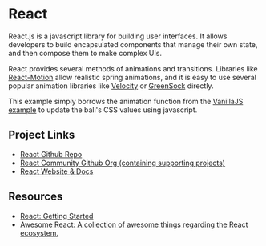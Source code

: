 # React
React.js is a javascript library for building user interfaces. It allows developers to build encapsulated components that manage their own state, and then compose them to make complex UIs.

React provides several methods of animations and transitions. Libraries like [React-Motion](https://github.com/chenglou/react-motion) allow realistic spring animations, and it is easy to use several popular animation libraries like [Velocity](https://github.com/twitter-fabric/velocity-react) or [GreenSock](https://github.com/azazdeaz/react-gsap-enhancer) directly.

This example simply borrows the animation function from the [VanillaJS example](https://github.com/sparkbox/bouncy-ball/blob/master/examples/vanilla-js/script.js) to update the ball's CSS values using javascript.

## Project Links
- [React Github Repo](https://github.com/facebook/react)
- [React Community Github Org (containing supporting projects)](https://github.com/reactjs)
- [React Website & Docs](https://facebook.github.io/react/)

## Resources
- [React: Getting Started](https://facebook.github.io/react/docs/getting-started.html)
- [Awesome React: A collection of awesome things regarding the React ecosystem.](https://github.com/enaqx/awesome-react)
